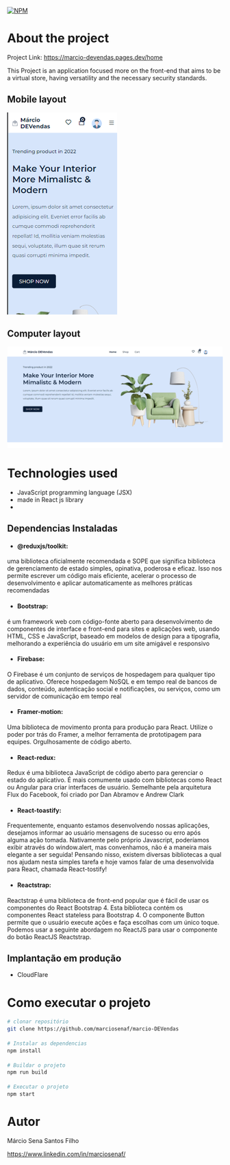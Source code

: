 [![NPM](https://img.shields.io/npm/l/react)](https://github.com/marciosenaf/marcio-DEVendas/blob/main/LICENSE) 

# About the project

Project Link: https://marcio-devendas.pages.dev/home

This Project is an application focused more on the front-end that aims to be a virtual store, having versatility and the necessary security standards.

## Mobile layout
![Mobile ](https://github.com/marciosenaf/marcio-DEVendas/blob/main/src/assets/images/a2github.png)

## Computer layout
![Web](https://github.com/marciosenaf/marcio-DEVendas/blob/main/src/assets/images/a1github.png)

# Technologies used

- JavaScript programming language (JSX)
- made in React js library
- 
## Dependencias Instaladas

- #### @reduxjs/toolkit: 
uma biblioteca oficialmente recomendada e SOPE que significa biblioteca de gerenciamento de estado simples, opinativa, poderosa e eficaz. Isso nos permite
 escrever um código mais eficiente, acelerar o processo de desenvolvimento e aplicar automaticamente as melhores práticas recomendadas

- #### Bootstrap:
é um framework web com código-fonte aberto para desenvolvimento de componentes de interface e front-end para sites e aplicações web,
 usando HTML, CSS e JavaScript, baseado em modelos de design para a tipografia, melhorando a experiência do usuário em um site amigável e responsivo

- #### Firebase:
O Firebase é um conjunto de serviços de hospedagem para qualquer tipo de aplicativo.
Oferece hospedagem NoSQL e em tempo real de bancos de dados, conteúdo, autenticação social e notificações, ou serviços, como um servidor de comunicação
em tempo real

- #### Framer-motion: 
Uma biblioteca de movimento pronta para produção para React. Utilize o poder por trás do Framer, a melhor ferramenta de prototipagem para equipes.
Orgulhosamente de código aberto.

- #### React-redux:
Redux é uma biblioteca JavaScript de código aberto para gerenciar o estado do aplicativo. É mais comumente usado com bibliotecas 
como React ou Angular para criar interfaces de usuário. Semelhante pela arquitetura Flux do Facebook, foi criado por Dan Abramov e Andrew Clark

- #### React-toastify:
Frequentemente, enquanto estamos desenvolvendo nossas aplicações, desejamos informar ao usuário mensagens de sucesso ou erro após alguma ação tomada.
Nativamente pelo próprio Javascript, poderíamos exibir através do window.alert, mas convenhamos, não é a maneira mais elegante a ser seguida!
Pensando nisso, existem diversas bibliotecas a qual nos ajudam nesta simples tarefa e hoje vamos falar de uma desenvolvida para React, chamada React-tostify!

- #### Reactstrap:
Reactstrap é uma biblioteca de front-end popular que é fácil de usar os componentes do React Bootstrap 4. Esta biblioteca contém os componentes React stateless 
para Bootstrap 4. O componente Button permite que o usuário execute ações e faça escolhas com um único toque. Podemos usar a seguinte abordagem no ReactJS 
para usar o componente do botão ReactJS Reactstrap.


## Implantação em produção
- CloudFlare

# Como executar o projeto

```bash
# clonar repositório
git clone https://github.com/marciosenaf/marcio-DEVendas

# Instalar as dependencias
npm install

# Buildar o projeto
npm run build

# Executar o projeto
npm start
```

# Autor

Márcio Sena Santos Filho

https://www.linkedin.com/in/marciosenaf/
